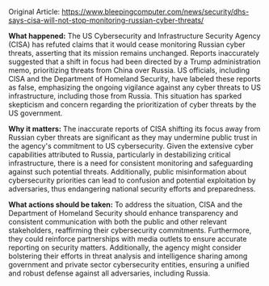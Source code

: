 Original Article: https://www.bleepingcomputer.com/news/security/dhs-says-cisa-will-not-stop-monitoring-russian-cyber-threats/

**What happened:** The US Cybersecurity and Infrastructure Security Agency (CISA) has refuted claims that it would cease monitoring Russian cyber threats, asserting that its mission remains unchanged. Reports inaccurately suggested that a shift in focus had been directed by a Trump administration memo, prioritizing threats from China over Russia. US officials, including CISA and the Department of Homeland Security, have labeled these reports as false, emphasizing the ongoing vigilance against any cyber threats to US infrastructure, including those from Russia. This situation has sparked skepticism and concern regarding the prioritization of cyber threats by the US government.

**Why it matters:** The inaccurate reports of CISA shifting its focus away from Russian cyber threats are significant as they may undermine public trust in the agency's commitment to US cybersecurity. Given the extensive cyber capabilities attributed to Russia, particularly in destabilizing critical infrastructure, there is a need for consistent monitoring and safeguarding against such potential threats. Additionally, public misinformation about cybersecurity priorities can lead to confusion and potential exploitation by adversaries, thus endangering national security efforts and preparedness.

**What actions should be taken:** To address the situation, CISA and the Department of Homeland Security should enhance transparency and consistent communication with both the public and other relevant stakeholders, reaffirming their cybersecurity commitments. Furthermore, they could reinforce partnerships with media outlets to ensure accurate reporting on security matters. Additionally, the agency might consider bolstering their efforts in threat analysis and intelligence sharing among government and private sector cybersecurity entities, ensuring a unified and robust defense against all adversaries, including Russia.